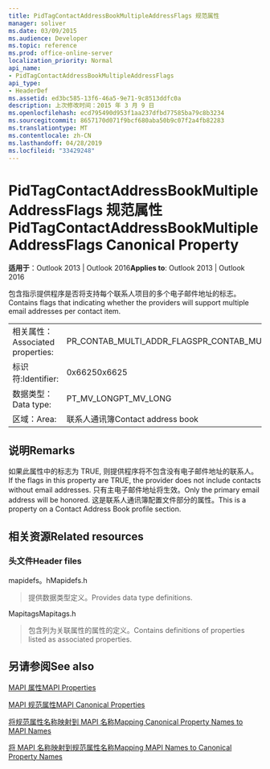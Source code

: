 ```yaml
---
title: PidTagContactAddressBookMultipleAddressFlags 规范属性
manager: soliver
ms.date: 03/09/2015
ms.audience: Developer
ms.topic: reference
ms.prod: office-online-server
localization_priority: Normal
api_name:
- PidTagContactAddressBookMultipleAddressFlags
api_type:
- HeaderDef
ms.assetid: ed3bc585-13f6-46a5-9e71-9c8513ddfc0a
description: 上次修改时间：2015 年 3 月 9 日
ms.openlocfilehash: ecd795490d953f1aa237dfbd77585ba79c8b3234
ms.sourcegitcommit: 8657170d071f9bcf680aba50b9c07f2a4fb82283
ms.translationtype: MT
ms.contentlocale: zh-CN
ms.lasthandoff: 04/28/2019
ms.locfileid: "33429248"
---
```

# <a name="pidtagcontactaddressbookmultipleaddressflags-canonical-property"></a><span data-ttu-id="29d59-103">PidTagContactAddressBookMultipleAddressFlags 规范属性</span><span class="sxs-lookup"><span data-stu-id="29d59-103">PidTagContactAddressBookMultipleAddressFlags Canonical Property</span></span>

  
  
<span data-ttu-id="29d59-104">**适用于**：Outlook 2013 | Outlook 2016</span><span class="sxs-lookup"><span data-stu-id="29d59-104">**Applies to**: Outlook 2013 | Outlook 2016</span></span> 
  
<span data-ttu-id="29d59-105">包含指示提供程序是否将支持每个联系人项目的多个电子邮件地址的标志。</span><span class="sxs-lookup"><span data-stu-id="29d59-105">Contains flags that indicating whether the providers will support multiple email addresses per contact item.</span></span>
  
|||
|:-----|:-----|
|<span data-ttu-id="29d59-106">相关属性：</span><span class="sxs-lookup"><span data-stu-id="29d59-106">Associated properties:</span></span>  <br/> |<span data-ttu-id="29d59-107">PR_CONTAB_MULTI_ADDR_FLAGS</span><span class="sxs-lookup"><span data-stu-id="29d59-107">PR_CONTAB_MULTI_ADDR_FLAGS</span></span>  <br/> |
|<span data-ttu-id="29d59-108">标识符:</span><span class="sxs-lookup"><span data-stu-id="29d59-108">Identifier:</span></span>  <br/> |<span data-ttu-id="29d59-109">0x6625</span><span class="sxs-lookup"><span data-stu-id="29d59-109">0x6625</span></span>  <br/> |
|<span data-ttu-id="29d59-110">数据类型：</span><span class="sxs-lookup"><span data-stu-id="29d59-110">Data type:</span></span>  <br/> |<span data-ttu-id="29d59-111">PT_MV_LONG</span><span class="sxs-lookup"><span data-stu-id="29d59-111">PT_MV_LONG</span></span>  <br/> |
|<span data-ttu-id="29d59-112">区域：</span><span class="sxs-lookup"><span data-stu-id="29d59-112">Area:</span></span>  <br/> |<span data-ttu-id="29d59-113">联系人通讯簿</span><span class="sxs-lookup"><span data-stu-id="29d59-113">Contact address book</span></span>  <br/> |
   
## <a name="remarks"></a><span data-ttu-id="29d59-114">说明</span><span class="sxs-lookup"><span data-stu-id="29d59-114">Remarks</span></span>

<span data-ttu-id="29d59-115">如果此属性中的标志为 TRUE, 则提供程序将不包含没有电子邮件地址的联系人。</span><span class="sxs-lookup"><span data-stu-id="29d59-115">If the flags in this property are TRUE, the provider does not include contacts without email addresses.</span></span> <span data-ttu-id="29d59-116">只有主电子邮件地址将生效。</span><span class="sxs-lookup"><span data-stu-id="29d59-116">Only the primary email address will be honored.</span></span> <span data-ttu-id="29d59-117">这是联系人通讯簿配置文件部分的属性。</span><span class="sxs-lookup"><span data-stu-id="29d59-117">This is a property on a Contact Address Book profile section.</span></span>
  
## <a name="related-resources"></a><span data-ttu-id="29d59-118">相关资源</span><span class="sxs-lookup"><span data-stu-id="29d59-118">Related resources</span></span>

### <a name="header-files"></a><span data-ttu-id="29d59-119">头文件</span><span class="sxs-lookup"><span data-stu-id="29d59-119">Header files</span></span>

<span data-ttu-id="29d59-120">mapidefs。h</span><span class="sxs-lookup"><span data-stu-id="29d59-120">Mapidefs.h</span></span>
  
> <span data-ttu-id="29d59-121">提供数据类型定义。</span><span class="sxs-lookup"><span data-stu-id="29d59-121">Provides data type definitions.</span></span>
    
<span data-ttu-id="29d59-122">Mapitags</span><span class="sxs-lookup"><span data-stu-id="29d59-122">Mapitags.h</span></span>
  
> <span data-ttu-id="29d59-123">包含列为关联属性的属性的定义。</span><span class="sxs-lookup"><span data-stu-id="29d59-123">Contains definitions of properties listed as associated properties.</span></span>
    
## <a name="see-also"></a><span data-ttu-id="29d59-124">另请参阅</span><span class="sxs-lookup"><span data-stu-id="29d59-124">See also</span></span>



[<span data-ttu-id="29d59-125">MAPI 属性</span><span class="sxs-lookup"><span data-stu-id="29d59-125">MAPI Properties</span></span>](mapi-properties.md)
  
[<span data-ttu-id="29d59-126">MAPI 规范属性</span><span class="sxs-lookup"><span data-stu-id="29d59-126">MAPI Canonical Properties</span></span>](mapi-canonical-properties.md)
  
[<span data-ttu-id="29d59-127">将规范属性名称映射到 MAPI 名称</span><span class="sxs-lookup"><span data-stu-id="29d59-127">Mapping Canonical Property Names to MAPI Names</span></span>](mapping-canonical-property-names-to-mapi-names.md)
  
[<span data-ttu-id="29d59-128">将 MAPI 名称映射到规范属性名称</span><span class="sxs-lookup"><span data-stu-id="29d59-128">Mapping MAPI Names to Canonical Property Names</span></span>](mapping-mapi-names-to-canonical-property-names.md)

